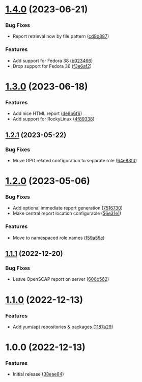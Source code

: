 # [1.4.0](https://github.com/de-it-krachten/ansible-role-openscap/compare/v1.3.0...v1.4.0) (2023-06-21)


### Bug Fixes

* Report retrieval now by file pattern ([cd9b887](https://github.com/de-it-krachten/ansible-role-openscap/commit/cd9b88777abb6d5ba92d7270360667fb9b0014a6))


### Features

* Add support for Fedora 38 ([b023466](https://github.com/de-it-krachten/ansible-role-openscap/commit/b023466aadcd3533b9d2a4bcfad41a25765feaf8))
* Drop support for Fedora 36 ([f3e6af2](https://github.com/de-it-krachten/ansible-role-openscap/commit/f3e6af2787c8b5b169640c6bfd0366c907aa3df0))

# [1.3.0](https://github.com/de-it-krachten/ansible-role-openscap/compare/v1.2.1...v1.3.0) (2023-06-18)


### Features

* Add nice HTML report ([de9b6f6](https://github.com/de-it-krachten/ansible-role-openscap/commit/de9b6f629c11a65709d03d65bd8deb9b9c153fdb))
* Add support for RockyLinux ([4f89338](https://github.com/de-it-krachten/ansible-role-openscap/commit/4f893384c2f2fc0b37810d0e3e904976d36b9327))

## [1.2.1](https://github.com/de-it-krachten/ansible-role-openscap/compare/v1.2.0...v1.2.1) (2023-05-22)


### Bug Fixes

* Move GPG related configuration to separate role ([64e83fd](https://github.com/de-it-krachten/ansible-role-openscap/commit/64e83fd3f21c5fef3858c2eec272b35e26aeb4e8))

# [1.2.0](https://github.com/de-it-krachten/ansible-role-openscap/compare/v1.1.1...v1.2.0) (2023-05-06)


### Bug Fixes

* Add optional immediate report generation ([7516730](https://github.com/de-it-krachten/ansible-role-openscap/commit/75167302a85cebd507c8496a16701c5f026a5439))
* Make central report location configurable ([56e31e1](https://github.com/de-it-krachten/ansible-role-openscap/commit/56e31e138000bf58c27f8b98dcf4221450531d8e))


### Features

* Move to namespaced role names ([f59a55e](https://github.com/de-it-krachten/ansible-role-openscap/commit/f59a55eeda8fcbf3b0b0db5ab8129dfff79de002))

## [1.1.1](https://github.com/de-it-krachten/ansible-role-openscap/compare/v1.1.0...v1.1.1) (2022-12-20)


### Bug Fixes

* Leave OpenSCAP report on server ([606b562](https://github.com/de-it-krachten/ansible-role-openscap/commit/606b562d793d1b80ff3208b9bc990ed20abd5c60))

# [1.1.0](https://github.com/de-it-krachten/ansible-role-openscap/compare/v1.0.0...v1.1.0) (2022-12-13)


### Features

* Add yum/apt repositories & packages ([1187a29](https://github.com/de-it-krachten/ansible-role-openscap/commit/1187a29f71b7f810112b191a909a69d6703e2075))

# 1.0.0 (2022-12-13)


### Features

* Initial release ([38eae84](https://github.com/de-it-krachten/ansible-role-openscap/commit/38eae84e5817d122db6e33cc430af11949ad08d1))
